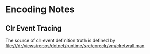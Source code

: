 # Encoding Notes

## Clr Event Tracing

The source of clr event definition truth is defined by <file:///d:/views/repos/dotnet/runtime/src/coreclr/vm/clretwall.man>
